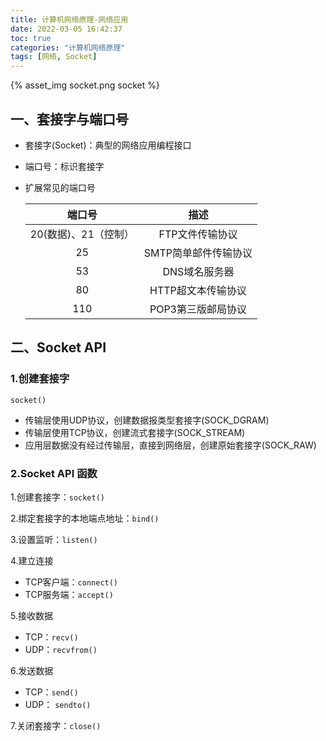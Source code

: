 ```yaml
---
title: 计算机网络原理-网络应用
date: 2022-03-05 16:42:37
toc: true
categories: "计算机网络原理"
tags: [网络, Socket]
---
```


{% asset_img socket.png socket %}

## 一、套接字与端口号

* 套接字(Socket)：典型的网络应用编程接口
* 端口号：标识套接字
* 扩展常见的端口号
  
    | 端口号               | 描述                     |
    |:-------------------:|:-----------------------:|
    | 20(数据)、21（控制）  | FTP文件传输协议           | 
    | 25                  | SMTP简单邮件传输协议       | 
    | 53                  | DNS域名服务器             | 
    | 80                  | HTTP超文本传输协议        | 
    | 110                 | POP3第三版邮局协议        | 


## 二、Socket API

### 1.创建套接字

```
socket()
```

* 传输层使用UDP协议，创建数据报类型套接字(SOCK_DGRAM)
* 传输层使用TCP协议，创建流式套接字(SOCK_STREAM)
* 应用层数据没有经过传输层，直接到网络层，创建原始套接字(SOCK_RAW)

### 2.Socket API 函数

1.创建套接字：`socket()`

2.绑定套接字的本地端点地址：`bind()`

3.设置监听：`listen()`

4.建立连接

  - TCP客户端：`connect()`
  - TCP服务端：`accept()`

5.接收数据

  - TCP：`recv()`
  - UDP：`recvfrom()`

6.发送数据

  - TCP：`send()`
  - UDP： `sendto()`

7.关闭套接字：`close()`



